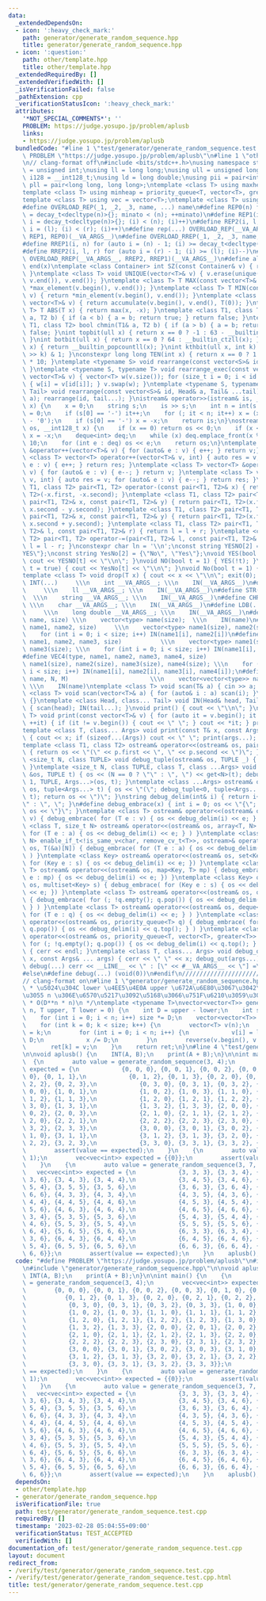 ```yaml
---
data:
  _extendedDependsOn:
  - icon: ':heavy_check_mark:'
    path: generator/generate_random_sequence.hpp
    title: generator/generate_random_sequence.hpp
  - icon: ':question:'
    path: other/template.hpp
    title: other/template.hpp
  _extendedRequiredBy: []
  _extendedVerifiedWith: []
  _isVerificationFailed: false
  _pathExtension: cpp
  _verificationStatusIcon: ':heavy_check_mark:'
  attributes:
    '*NOT_SPECIAL_COMMENTS*': ''
    PROBLEM: https://judge.yosupo.jp/problem/aplusb
    links:
    - https://judge.yosupo.jp/problem/aplusb
  bundledCode: "#line 1 \"test/generator/generate_random_sequence.test.cpp\"\n#define\
    \ PROBLEM \"https://judge.yosupo.jp/problem/aplusb\"\n#line 1 \"other/template.hpp\"\
    \n// clang-format off\n#include <bits/stdc++.h>\nusing namespace std;\nusing uint\
    \ = unsigned int;\nusing ll = long long;\nusing ull = unsigned long long;\nusing\
    \ i128 = __int128_t;\nusing ld = long double;\nusing pii = pair<int, int>;\nusing\
    \ pll = pair<long long, long long>;\ntemplate <class T> using maxheap = priority_queue<T>;\n\
    template <class T> using minheap = priority_queue<T, vector<T>, greater<T>>;\n\
    template <class T> using vec = vector<T>;\ntemplate <class T> using vvec = vector<vector<T>>;\n\
    #define OVERLOAD_REP(_1, _2, _3, name, ...) name\n#define REP0(n) for (auto minato\
    \ = decay_t<decltype(n)>{}; minato < (n); ++minato)\n#define REP1(i, n) for (auto\
    \ i = decay_t<decltype(n)>{}; (i) < (n); (i)++)\n#define REP2(i, l, r) for (auto\
    \ i = (l); (i) < (r); (i)++)\n#define rep(...) OVERLOAD_REP(__VA_ARGS__, REP2,\
    \ REP1, REP0)(__VA_ARGS__)\n#define OVERLOAD_RREP(_1, _2, _3, name, ...) name\n\
    #define RREP1(i, n) for (auto i = (n) - 1; (i) >= decay_t<decltype(n)>{}; (i)--)\n\
    #define RREP2(i, l, r) for (auto i = (r) - 1; (i) >= (l); (i)--)\n#define rrep(...)\
    \ OVERLOAD_RREP(__VA_ARGS__, RREP2, RREP1)(__VA_ARGS__)\n#define all(x) begin(x),\
    \ end(x)\ntemplate <class Container> int SZ(const Container& v) { return int(v.size());\
    \ }\ntemplate <class T> void UNIQUE(vector<T>& v) { v.erase(unique(v.begin(),\
    \ v.end()), v.end()); }\ntemplate <class T> T MAX(const vector<T>& v) { return\
    \ *max_element(v.begin(), v.end()); }\ntemplate <class T> T MIN(const vector<T>&\
    \ v) { return *min_element(v.begin(), v.end()); }\ntemplate <class T> T SUM(const\
    \ vector<T>& v) { return accumulate(v.begin(), v.end(), T(0)); }\ntemplate <class\
    \ T> T ABS(T x) { return max(x, -x); }\ntemplate <class T1, class T2> bool chmax(T1&\
    \ a, T2 b) { if (a < b) { a = b; return true; } return false; }\ntemplate <class\
    \ T1, class T2> bool chmin(T1& a, T2 b) { if (a > b) { a = b; return true; } return\
    \ false; }\nint topbit(ull x) { return x == 0 ? -1 : 63 - __builtin_clzll(x);\
    \ }\nint botbit(ull x) { return x == 0 ? 64 : __builtin_ctzll(x); }\nint popcount(ull\
    \ x) { return __builtin_popcountll(x); }\nint kthbit(ull x, int k) { return (x\
    \ >> k) & 1; }\nconstexpr long long TEN(int x) { return x == 0 ? 1 : TEN(x - 1)\
    \ * 10; }\ntemplate <typename S> void rearrange(const vector<S>& id) { (void)id;\
    \ }\ntemplate <typename S, typename T> void rearrange_exec(const vector<S>& id,\
    \ vector<T>& v) { vector<T> w(v.size()); for (size_t i = 0; i < id.size(); i++)\
    \ { w[i] = v[id[i]]; } v.swap(w); }\ntemplate <typename S, typename Head, typename...\
    \ Tail> void rearrange(const vector<S>& id, Head& a, Tail& ...tail) { rearrange_exec(id,\
    \ a); rearrange(id, tail...); }\nistream& operator>>(istream& is, __int128_t&\
    \ x) {\n    x = 0;\n    string s;\n    is >> s;\n    int n = int(s.size()), it\
    \ = 0;\n    if (s[0] == '-') it++;\n    for (; it < n; it++) x = (x * 10 + s[it]\
    \ - '0');\n    if (s[0] == '-') x = -x;\n    return is;\n}\nostream& operator<<(ostream&\
    \ os, __int128_t x) {\n    if (x == 0) return os << 0;\n    if (x < 0) os << '-',\
    \ x = -x;\n    deque<int> deq;\n    while (x) deq.emplace_front(x % 10), x /=\
    \ 10;\n    for (int e : deq) os << e;\n    return os;\n}\ntemplate <class T> vector<T>\
    \ &operator++(vector<T>& v) { for (auto& e : v) { e++; } return v;} \ntemplate\
    \ <class T> vector<T> operator++(vector<T>& v, int) { auto res = v; for (auto&\
    \ e : v) { e++; } return res; }\ntemplate <class T> vector<T> &operator--(vector<T>&\
    \ v) { for (auto& e : v) { e--; } return v; }\ntemplate <class T> vector<T> operator--(vector<T>&\
    \ v, int) { auto res = v; for (auto& e : v) { e--; } return res; }\ntemplate <class\
    \ T1, class T2> pair<T1, T2> operator-(const pair<T1, T2>& x) { return pair<T1,\
    \ T2>(-x.first, -x.second); }\ntemplate <class T1, class T2> pair<T1, T2> operator-(const\
    \ pair<T1, T2>& x, const pair<T1, T2>& y) { return pair<T1, T2>(x.first - y.first,\
    \ x.second - y.second); }\ntemplate <class T1, class T2> pair<T1, T2> operator+(const\
    \ pair<T1, T2>& x, const pair<T1, T2>& y) { return pair<T1, T2>(x.first + y.first,\
    \ x.second + y.second); }\ntemplate <class T1, class T2> pair<T1, T2> operator+=(pair<T1,\
    \ T2>& l, const pair<T1, T2>& r) { return l = l + r; }\ntemplate <class T1, class\
    \ T2> pair<T1, T2> operator-=(pair<T1, T2>& l, const pair<T1, T2>& r) { return\
    \ l = l - r; }\nconstexpr char ln = '\\n';\nconst string YESNO[2] = {\"NO\", \"\
    YES\"};\nconst string YesNo[2] = {\"No\", \"Yes\"};\nvoid YES(bool t = true) {\
    \ cout << YESNO[t] << \"\\n\"; }\nvoid NO(bool t = 1) { YES(!t); }\nvoid Yes(bool\
    \ t = true) { cout << YesNo[t] << \"\\n\"; }\nvoid No(bool t = 1) { Yes(!t); }\n\
    template <class T> void drop(T x) { cout << x << \"\\n\"; exit(0); }\n#define\
    \ INT(...)     \\\n    int __VA_ARGS__; \\\n    IN(__VA_ARGS__)\n#define LL(...)\
    \     \\\n    ll __VA_ARGS__; \\\n    IN(__VA_ARGS__)\n#define STR(...)      \
    \  \\\n    string __VA_ARGS__; \\\n    IN(__VA_ARGS__)\n#define CHR(...)     \
    \ \\\n    char __VA_ARGS__; \\\n    IN(__VA_ARGS__)\n#define LDB(...)        \
    \     \\\n    long double __VA_ARGS__; \\\n    IN(__VA_ARGS__)\n#define VEC(type,\
    \ name, size) \\\n    vector<type> name(size);  \\\n    IN(name)\n#define VEC2(type,\
    \ name1, name2, size)     \\\n    vector<type> name1(size), name2(size); \\\n\
    \    for (int i = 0; i < size; i++) IN(name1[i], name2[i])\n#define VEC3(type,\
    \ name1, name2, name3, size)           \\\n    vector<type> name1(size), name2(size),\
    \ name3(size); \\\n    for (int i = 0; i < size; i++) IN(name1[i], name2[i], name3[i])\n\
    #define VEC4(type, name1, name2, name3, name4, size)                 \\\n    vector<type>\
    \ name1(size), name2(size), name3(size), name4(size); \\\n    for (int i = 0;\
    \ i < size; i++) IN(name1[i], name2[i], name3[i], name4[i]);\n#define VV(type,\
    \ name, N, M)                       \\\n    vector<vector<type>> name(N, vector<type>(M));\
    \ \\\n    IN(name)\ntemplate <class T> void scan(T& a) { cin >> a; }\ntemplate\
    \ <class T> void scan(vector<T>& a) { for (auto& i : a) scan(i); }\nvoid IN()\
    \ {}\ntemplate <class Head, class... Tail> void IN(Head& head, Tail&... tail)\
    \ { scan(head); IN(tail...); }\nvoid print() { cout << \"\\n\"; }\ntemplate <class\
    \ T> void print(const vector<T>& v) { for (auto it = v.begin(); it != v.end();\
    \ ++it) { if (it != v.begin()) { cout << \" \"; } cout << *it; } print(); }\n\
    template <class T, class... Args> void print(const T& x, const Args& ... args)\
    \ { cout << x; if (sizeof...(Args)) cout << \" \"; print(args...); }\n#ifdef MINATO_LOCAL\n\
    template <class T1, class T2> ostream& operator<<(ostream& os, pair<T1, T2> p)\
    \ { return os << \"(\" << p.first << \", \" << p.second << \")\"; }\ntemplate\
    \ <size_t N, class TUPLE> void debug_tuple(ostream& os, TUPLE _) { (void)os; (void)_;\
    \ }\ntemplate <size_t N, class TUPLE, class T, class ...Args> void debug_tuple(ostream\
    \ &os, TUPLE t) { os << (N == 0 ? \"\" : \", \") << get<N>(t); debug_tuple<N +\
    \ 1, TUPLE, Args...>(os, t); }\ntemplate <class ...Args> ostream& operator<<(ostream&\
    \ os, tuple<Args...> t) { os << \"(\"; debug_tuple<0, tuple<Args...>, Args...>(os,\
    \ t); return os << \")\"; }\nstring debug_delim(int& i) { return i++ == 0 ? \"\
    \" : \", \"; }\n#define debug_embrace(x) { int i = 0; os << \"{\";  { x } return\
    \ os << \"}\"; }\ntemplate <class T> ostream& operator<<(ostream& os, vector<T>\
    \ v) { debug_embrace( for (T e : v) { os << debug_delim(i) << e; } ) }\ntemplate\
    \ <class T, size_t N> ostream& operator<<(ostream& os, array<T, N> a) { debug_embrace(\
    \ for (T e : a) { os << debug_delim(i) << e; } ) }\ntemplate <class T, size_t\
    \ N> enable_if_t<!is_same_v<char, remove_cv_t<T>>, ostream>& operator<<(ostream&\
    \ os, T(&a)[N]) { debug_embrace( for (T e : a) { os << debug_delim(i) << e; }\
    \ ) }\ntemplate <class Key> ostream& operator<<(ostream& os, set<Key> s) { debug_embrace(\
    \ for (Key e : s) { os << debug_delim(i) << e; }) }\ntemplate <class Key, class\
    \ T> ostream& operator<<(ostream& os, map<Key, T> mp) { debug_embrace( for (auto\
    \ e : mp) { os << debug_delim(i) << e; }) }\ntemplate <class Key> ostream& operator<<(ostream&\
    \ os, multiset<Key> s) { debug_embrace( for (Key e : s) { os << debug_delim(i)\
    \ << e; }) }\ntemplate <class T> ostream& operator<<(ostream& os, queue<T> q)\
    \ { debug_embrace( for (; !q.empty(); q.pop()) { os << debug_delim(i) << q.front();\
    \ } ) }\ntemplate <class T> ostream& operator<<(ostream& os, deque<T> q) { debug_embrace(\
    \ for (T e : q) { os << debug_delim(i) << e; } ) }\ntemplate <class T> ostream&\
    \ operator<<(ostream& os, priority_queue<T> q) { debug_embrace( for (; !q.empty();\
    \ q.pop()) { os << debug_delim(i) << q.top(); } ) }\ntemplate <class T> ostream&\
    \ operator<<(ostream& os, priority_queue<T, vector<T>, greater<T>> q) { debug_embrace(\
    \ for (; !q.empty(); q.pop()) { os << debug_delim(i) << q.top(); } ) }\nvoid debug_out()\
    \ { cerr << endl; }\ntemplate <class T, class... Args> void debug_out(const T&\
    \ x, const Args& ... args) { cerr << \" \" << x; debug_out(args...); }\n#define\
    \ debug(...) cerr << __LINE__ << \" : [\" << #__VA_ARGS__ << \"] =\", debug_out(__VA_ARGS__)\n\
    #else\n#define debug(...) (void(0))\n#endif\n///////////////////////////////////////////////////////////////////////////////////////////////////////////////////////////////////////////////////////////////////////////////////////////\n\
    // clang-format on\n#line 1 \"generator/generate_random_sequence.hpp\"\n/**\n\
    \ * \u5024\u304C lower \u4EE5\u4E0A upper \u672A\u6E80\u3067\u3042\u308B\u9577\
    \u3055 n \u306E\u6570\u5217\u3092\u5168\u3066\u751F\u6210\u3059\u308B\u3002\n\
    \ * O(D**n * n)\n */\ntemplate <typename T>\nvector<vector<T>> generate_random_sequence(int\
    \ n, T upper, T lower = 0) {\n    int D = upper - lower;\n    int size = 1;\n\
    \    for (int i = 0; i < n; i++) size *= D;\n    vector<vector<T>> ret(size);\n\
    \    for (int k = 0; k < size; k++) {\n        vector<T> v(n);\n        int x\
    \ = k;\n        for (int i = 0; i < n; i++) {\n            v[i] = lower + x %\
    \ D;\n            x /= D;\n        }\n        reverse(v.begin(), v.end());\n \
    \       ret[k] = v;\n    }\n    return ret;\n}\n#line 4 \"test/generator/generate_random_sequence.test.cpp\"\
    \n\nvoid aplusb() {\n    INT(A, B);\n    print(A + B);\n}\n\nint main() {\n  \
    \  {\n        auto value = generate_random_sequence(3, 4);\n        vec<vec<int>>\
    \ expected = {\n            {0, 0, 0}, {0, 0, 1}, {0, 0, 2}, {0, 0, 3}, {0, 1,\
    \ 0}, {0, 1, 1},\n            {0, 1, 2}, {0, 1, 3}, {0, 2, 0}, {0, 2, 1}, {0,\
    \ 2, 2}, {0, 2, 3},\n            {0, 3, 0}, {0, 3, 1}, {0, 3, 2}, {0, 3, 3}, {1,\
    \ 0, 0}, {1, 0, 1},\n            {1, 0, 2}, {1, 0, 3}, {1, 1, 0}, {1, 1, 1}, {1,\
    \ 1, 2}, {1, 1, 3},\n            {1, 2, 0}, {1, 2, 1}, {1, 2, 2}, {1, 2, 3}, {1,\
    \ 3, 0}, {1, 3, 1},\n            {1, 3, 2}, {1, 3, 3}, {2, 0, 0}, {2, 0, 1}, {2,\
    \ 0, 2}, {2, 0, 3},\n            {2, 1, 0}, {2, 1, 1}, {2, 1, 2}, {2, 1, 3}, {2,\
    \ 2, 0}, {2, 2, 1},\n            {2, 2, 2}, {2, 2, 3}, {2, 3, 0}, {2, 3, 1}, {2,\
    \ 3, 2}, {2, 3, 3},\n            {3, 0, 0}, {3, 0, 1}, {3, 0, 2}, {3, 0, 3}, {3,\
    \ 1, 0}, {3, 1, 1},\n            {3, 1, 2}, {3, 1, 3}, {3, 2, 0}, {3, 2, 1}, {3,\
    \ 2, 2}, {3, 2, 3},\n            {3, 3, 0}, {3, 3, 1}, {3, 3, 2}, {3, 3, 3}};\n\
    \        assert(value == expected);\n    }\n    {\n        auto value = generate_random_sequence(1,\
    \ 1);\n        vec<vec<int>> expected = {{0}};\n        assert(value == expected);\n\
    \    }\n    {\n        auto value = generate_random_sequence(3, 7, 3);\n     \
    \   vec<vec<int>> expected = {\n            {3, 3, 3}, {3, 3, 4}, {3, 3, 5}, {3,\
    \ 3, 6}, {3, 4, 3}, {3, 4, 4},\n            {3, 4, 5}, {3, 4, 6}, {3, 5, 3}, {3,\
    \ 5, 4}, {3, 5, 5}, {3, 5, 6},\n            {3, 6, 3}, {3, 6, 4}, {3, 6, 5}, {3,\
    \ 6, 6}, {4, 3, 3}, {4, 3, 4},\n            {4, 3, 5}, {4, 3, 6}, {4, 4, 3}, {4,\
    \ 4, 4}, {4, 4, 5}, {4, 4, 6},\n            {4, 5, 3}, {4, 5, 4}, {4, 5, 5}, {4,\
    \ 5, 6}, {4, 6, 3}, {4, 6, 4},\n            {4, 6, 5}, {4, 6, 6}, {5, 3, 3}, {5,\
    \ 3, 4}, {5, 3, 5}, {5, 3, 6},\n            {5, 4, 3}, {5, 4, 4}, {5, 4, 5}, {5,\
    \ 4, 6}, {5, 5, 3}, {5, 5, 4},\n            {5, 5, 5}, {5, 5, 6}, {5, 6, 3}, {5,\
    \ 6, 4}, {5, 6, 5}, {5, 6, 6},\n            {6, 3, 3}, {6, 3, 4}, {6, 3, 5}, {6,\
    \ 3, 6}, {6, 4, 3}, {6, 4, 4},\n            {6, 4, 5}, {6, 4, 6}, {6, 5, 3}, {6,\
    \ 5, 4}, {6, 5, 5}, {6, 5, 6},\n            {6, 6, 3}, {6, 6, 4}, {6, 6, 5}, {6,\
    \ 6, 6}};\n        assert(value == expected);\n    }\n    aplusb();\n}\n"
  code: "#define PROBLEM \"https://judge.yosupo.jp/problem/aplusb\"\n#include \"other/template.hpp\"\
    \n#include \"generator/generate_random_sequence.hpp\"\n\nvoid aplusb() {\n   \
    \ INT(A, B);\n    print(A + B);\n}\n\nint main() {\n    {\n        auto value\
    \ = generate_random_sequence(3, 4);\n        vec<vec<int>> expected = {\n    \
    \        {0, 0, 0}, {0, 0, 1}, {0, 0, 2}, {0, 0, 3}, {0, 1, 0}, {0, 1, 1},\n \
    \           {0, 1, 2}, {0, 1, 3}, {0, 2, 0}, {0, 2, 1}, {0, 2, 2}, {0, 2, 3},\n\
    \            {0, 3, 0}, {0, 3, 1}, {0, 3, 2}, {0, 3, 3}, {1, 0, 0}, {1, 0, 1},\n\
    \            {1, 0, 2}, {1, 0, 3}, {1, 1, 0}, {1, 1, 1}, {1, 1, 2}, {1, 1, 3},\n\
    \            {1, 2, 0}, {1, 2, 1}, {1, 2, 2}, {1, 2, 3}, {1, 3, 0}, {1, 3, 1},\n\
    \            {1, 3, 2}, {1, 3, 3}, {2, 0, 0}, {2, 0, 1}, {2, 0, 2}, {2, 0, 3},\n\
    \            {2, 1, 0}, {2, 1, 1}, {2, 1, 2}, {2, 1, 3}, {2, 2, 0}, {2, 2, 1},\n\
    \            {2, 2, 2}, {2, 2, 3}, {2, 3, 0}, {2, 3, 1}, {2, 3, 2}, {2, 3, 3},\n\
    \            {3, 0, 0}, {3, 0, 1}, {3, 0, 2}, {3, 0, 3}, {3, 1, 0}, {3, 1, 1},\n\
    \            {3, 1, 2}, {3, 1, 3}, {3, 2, 0}, {3, 2, 1}, {3, 2, 2}, {3, 2, 3},\n\
    \            {3, 3, 0}, {3, 3, 1}, {3, 3, 2}, {3, 3, 3}};\n        assert(value\
    \ == expected);\n    }\n    {\n        auto value = generate_random_sequence(1,\
    \ 1);\n        vec<vec<int>> expected = {{0}};\n        assert(value == expected);\n\
    \    }\n    {\n        auto value = generate_random_sequence(3, 7, 3);\n     \
    \   vec<vec<int>> expected = {\n            {3, 3, 3}, {3, 3, 4}, {3, 3, 5}, {3,\
    \ 3, 6}, {3, 4, 3}, {3, 4, 4},\n            {3, 4, 5}, {3, 4, 6}, {3, 5, 3}, {3,\
    \ 5, 4}, {3, 5, 5}, {3, 5, 6},\n            {3, 6, 3}, {3, 6, 4}, {3, 6, 5}, {3,\
    \ 6, 6}, {4, 3, 3}, {4, 3, 4},\n            {4, 3, 5}, {4, 3, 6}, {4, 4, 3}, {4,\
    \ 4, 4}, {4, 4, 5}, {4, 4, 6},\n            {4, 5, 3}, {4, 5, 4}, {4, 5, 5}, {4,\
    \ 5, 6}, {4, 6, 3}, {4, 6, 4},\n            {4, 6, 5}, {4, 6, 6}, {5, 3, 3}, {5,\
    \ 3, 4}, {5, 3, 5}, {5, 3, 6},\n            {5, 4, 3}, {5, 4, 4}, {5, 4, 5}, {5,\
    \ 4, 6}, {5, 5, 3}, {5, 5, 4},\n            {5, 5, 5}, {5, 5, 6}, {5, 6, 3}, {5,\
    \ 6, 4}, {5, 6, 5}, {5, 6, 6},\n            {6, 3, 3}, {6, 3, 4}, {6, 3, 5}, {6,\
    \ 3, 6}, {6, 4, 3}, {6, 4, 4},\n            {6, 4, 5}, {6, 4, 6}, {6, 5, 3}, {6,\
    \ 5, 4}, {6, 5, 5}, {6, 5, 6},\n            {6, 6, 3}, {6, 6, 4}, {6, 6, 5}, {6,\
    \ 6, 6}};\n        assert(value == expected);\n    }\n    aplusb();\n}"
  dependsOn:
  - other/template.hpp
  - generator/generate_random_sequence.hpp
  isVerificationFile: true
  path: test/generator/generate_random_sequence.test.cpp
  requiredBy: []
  timestamp: '2023-02-28 05:04:55+09:00'
  verificationStatus: TEST_ACCEPTED
  verifiedWith: []
documentation_of: test/generator/generate_random_sequence.test.cpp
layout: document
redirect_from:
- /verify/test/generator/generate_random_sequence.test.cpp
- /verify/test/generator/generate_random_sequence.test.cpp.html
title: test/generator/generate_random_sequence.test.cpp
---
```

